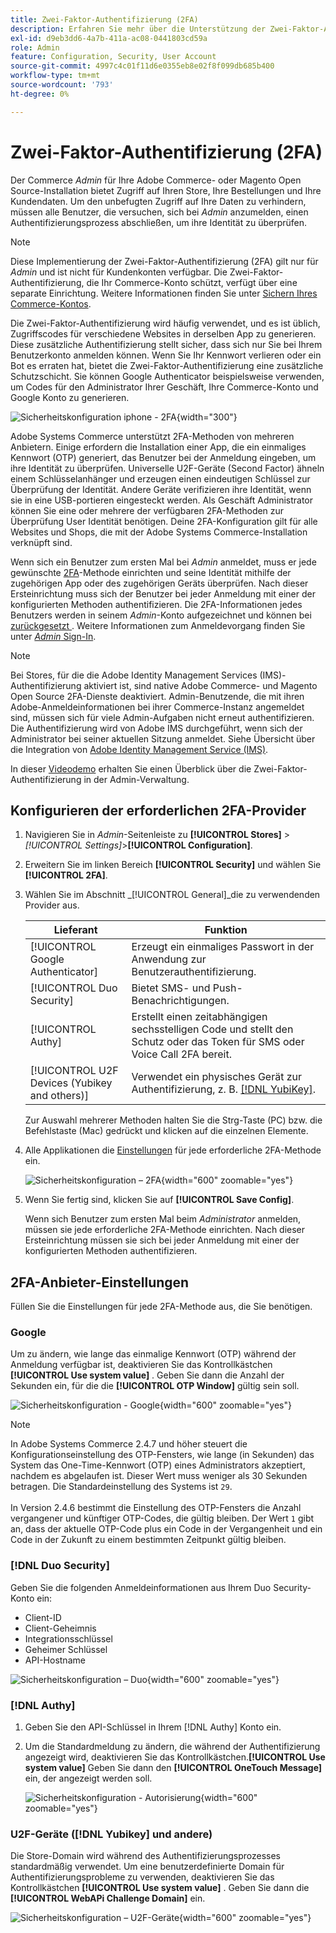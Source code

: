 ```yaml
---
title: Zwei-Faktor-Authentifizierung (2FA)
description: Erfahren Sie mehr über die Unterstützung der Zwei-Faktor-Authentifizierung, um die Sicherheit Ihres Systems und Ihrer Daten zu gewährleisten.
exl-id: d9eb3dd6-4a7b-411a-ac08-0441803cd59a
role: Admin
feature: Configuration, Security, User Account
source-git-commit: 4997c4c01f11d6e0355eb8e02f8f099db685b400
workflow-type: tm+mt
source-wordcount: '793'
ht-degree: 0%

---
```


# Zwei-Faktor-Authentifizierung (2FA)

Der Commerce _Admin_ für Ihre Adobe Commerce- oder Magento Open Source-Installation bietet Zugriff auf Ihren Store, Ihre Bestellungen und Ihre Kundendaten. Um den unbefugten Zugriff auf Ihre Daten zu verhindern, müssen alle Benutzer, die versuchen, sich bei _Admin_ anzumelden, einen Authentifizierungsprozess abschließen, um ihre Identität zu überprüfen.

>[!NOTE]
>
>Diese Implementierung der Zwei-Faktor-Authentifizierung (2FA) gilt nur für _Admin_ und ist nicht für Kundenkonten verfügbar. Die Zwei-Faktor-Authentifizierung, die Ihr Commerce-Konto schützt, verfügt über eine separate Einrichtung. Weitere Informationen finden Sie unter [Sichern Ihres Commerce-Kontos](../getting-started/commerce-account-secure.md).

Die Zwei-Faktor-Authentifizierung wird häufig verwendet, und es ist üblich, Zugriffscodes für verschiedene Websites in derselben App zu generieren. Diese zusätzliche Authentifizierung stellt sicher, dass sich nur Sie bei Ihrem Benutzerkonto anmelden können. Wenn Sie Ihr Kennwort verlieren oder ein Bot es erraten hat, bietet die Zwei-Faktor-Authentifizierung eine zusätzliche Schutzschicht. Sie können Google Authenticator beispielsweise verwenden, um Codes für den Administrator Ihrer Geschäft, Ihre Commerce-Konto und Google Konto zu generieren.

![Sicherheitskonfiguration iphone - 2FA](./assets/google-authenticator-iphone.png){width="300"}

Adobe Systems Commerce unterstützt 2FA-Methoden von mehreren Anbietern. Einige erfordern die Installation einer App, die ein einmaliges Kennwort (OTP) generiert, das Benutzer bei der Anmeldung eingeben, um ihre Identität zu überprüfen. Universelle U2F-Geräte (Second Factor) ähneln einem Schlüsselanhänger und erzeugen einen eindeutigen Schlüssel zur Überprüfung der Identität. Andere Geräte verifizieren ihre Identität, wenn sie in eine USB-portieren eingesteckt werden. Als Geschäft Administrator können Sie eine oder mehrere der verfügbaren 2FA-Methoden zur Überprüfung User Identität benötigen. Deine 2FA-Konfiguration gilt für alle Websites und Shops, die mit der Adobe Systems Commerce-Installation verknüpft sind.

Wenn sich ein Benutzer zum ersten Mal bei _Admin_ anmeldet, muss er jede gewünschte [2FA](../configuration-reference/security/2fa.md)-Methode einrichten und seine Identität mithilfe der zugehörigen App oder des zugehörigen Geräts überprüfen. Nach dieser Ersteinrichtung muss sich der Benutzer bei jeder Anmeldung mit einer der konfigurierten Methoden authentifizieren. Die 2FA-Informationen jedes Benutzers werden in seinem _Admin_-Konto aufgezeichnet und können bei [ zurückgesetzt ](security-two-factor-authentication-manage.md). Weitere Informationen zum Anmeldevorgang finden Sie unter [_Admin_ Sign-In](../getting-started/admin-signin.md).

>[!NOTE]
>
>Bei Stores, für die die Adobe Identity Management Services (IMS)-Authentifizierung aktiviert ist, sind native Adobe Commerce- und Magento Open Source 2FA-Dienste deaktiviert. Admin-Benutzende, die mit ihren Adobe-Anmeldeinformationen bei ihrer Commerce-Instanz angemeldet sind, müssen sich für viele Admin-Aufgaben nicht erneut authentifizieren. Die Authentifizierung wird von Adobe IMS durchgeführt, wenn sich der Administrator bei seiner aktuellen Sitzung anmeldet. Siehe Übersicht über die Integration von [Adobe Identity Management Service (IMS)](https://experienceleague.adobe.com/docs/commerce-admin/start/admin/ims/adobe-ims-integration-overview.html).

In dieser [Videodemo](https://video.tv.adobe.com/v/339104?quality=12&learn=on) erhalten Sie einen Überblick über die Zwei-Faktor-Authentifizierung in der Admin-Verwaltung.

## Konfigurieren der erforderlichen 2FA-Provider

1. Navigieren Sie in _Admin_-Seitenleiste zu **[!UICONTROL Stores]** > _[!UICONTROL Settings]_>**[!UICONTROL Configuration]**.

1. Erweitern Sie im linken Bereich **[!UICONTROL Security]** und wählen Sie **[!UICONTROL 2FA]**.

1. Wählen Sie im Abschnitt _[!UICONTROL General]_die zu verwendenden Provider aus.

   | Lieferant | Funktion |
   |--- |--- |
   | [!UICONTROL Google Authenticator] | Erzeugt ein einmaliges Passwort in der Anwendung zur Benutzerauthentifizierung. |
   | [!UICONTROL Duo Security] | Bietet SMS- und Push-Benachrichtigungen. |
   | [!UICONTROL Authy] | Erstellt einen zeitabhängigen sechsstelligen Code und stellt den Schutz oder das Token für SMS oder Voice Call 2FA bereit. |
   | [!UICONTROL U2F Devices (Yubikey and others)] | Verwendet ein physisches Gerät zur Authentifizierung, z. B. [[!DNL YubiKey]](https://www.yubico.com/). |

   Zur Auswahl mehrerer Methoden halten Sie die Strg-Taste (PC) bzw. die Befehlstaste (Mac) gedrückt und klicken auf die einzelnen Elemente.

1. Alle Applikationen die [Einstellungen](../configuration-reference/security/2fa.md) für jede erforderliche 2FA-Methode ein.

   ![Sicherheitskonfiguration – 2FA](../configuration-reference/security/assets/2fa-general.png){width="600" zoomable="yes"}

1. Wenn Sie fertig sind, klicken Sie auf **[!UICONTROL Save Config]**.

   Wenn sich Benutzer zum ersten Mal beim _Administrator_ anmelden, müssen sie jede erforderliche 2FA-Methode einrichten. Nach dieser Ersteinrichtung müssen sie sich bei jeder Anmeldung mit einer der konfigurierten Methoden authentifizieren.

## 2FA-Anbieter-Einstellungen

Füllen Sie die Einstellungen für jede 2FA-Methode aus, die Sie benötigen.

### Google

Um zu ändern, wie lange das einmalige Kennwort (OTP) während der Anmeldung verfügbar ist, deaktivieren Sie das Kontrollkästchen **[!UICONTROL Use system value]** . Geben Sie dann die Anzahl der Sekunden ein, für die die **[!UICONTROL OTP Window]** gültig sein soll.

![Sicherheitskonfiguration - Google](../configuration-reference/security/assets/2fa-google.png){width="600" zoomable="yes"}

>[!NOTE]
>
>In Adobe Systems Commerce 2.4.7 und höher steuert die Konfigurationseinstellung des OTP-Fensters, wie lange (in Sekunden) das System das One-Time-Kennwort (OTP) eines Administrators akzeptiert, nachdem es abgelaufen ist. Dieser Wert muss weniger als 30 Sekunden betragen. Die Standardeinstellung des Systems ist `29`.<br><br> In Version 2.4.6 bestimmt die Einstellung des OTP-Fensters die Anzahl vergangener und künftiger OTP-Codes, die gültig bleiben. Der Wert `1` gibt an, dass der aktuelle OTP-Code plus ein Code in der Vergangenheit und ein Code in der Zukunft zu einem bestimmten Zeitpunkt gültig bleiben.

### [!DNL Duo Security]

Geben Sie die folgenden Anmeldeinformationen aus Ihrem Duo Security-Konto ein:

- Client-ID
- Client-Geheimnis
- Integrationsschlüssel
- Geheimer Schlüssel
- API-Hostname

![Sicherheitskonfiguration – Duo](../configuration-reference/security/assets/2fa-duo-security.png){width="600" zoomable="yes"}

### [!DNL Authy]

1. Geben Sie den API-Schlüssel in Ihrem [!DNL Authy] Konto ein.

1. Um die Standardmeldung zu ändern, die während der Authentifizierung angezeigt wird, deaktivieren Sie das Kontrollkästchen.**[!UICONTROL Use system value]** Geben Sie dann den **[!UICONTROL OneTouch Message]** ein, der angezeigt werden soll.

   ![Sicherheitskonfiguration - Autorisierung](../configuration-reference/security/assets/2fa-authy.png){width="600" zoomable="yes"}

### U2F-Geräte ([!DNL Yubikey] und andere)

Die Store-Domain wird während des Authentifizierungsprozesses standardmäßig verwendet. Um eine benutzerdefinierte Domain für Authentifizierungsprobleme zu verwenden, deaktivieren Sie das Kontrollkästchen **[!UICONTROL Use system value]** . Geben Sie dann die **[!UICONTROL WebAPi Challenge Domain]** ein.

![Sicherheitskonfiguration – U2F-Geräte](../configuration-reference/security/assets/2fa-u2f-key.png){width="600" zoomable="yes"}
